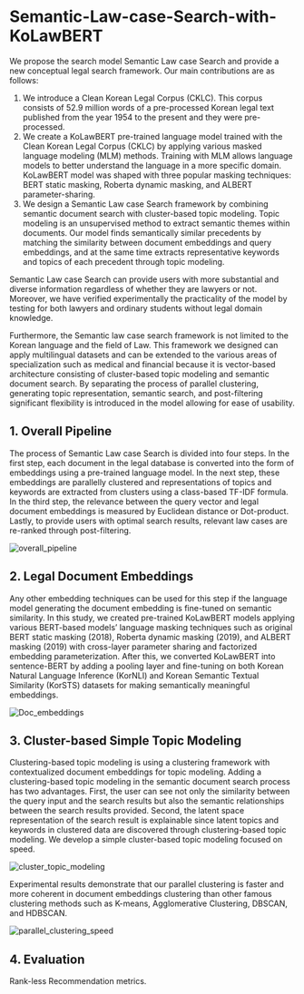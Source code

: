 # Semantic-Law-case-Search-with-KoLawBERT

 We propose the search model Semantic Law case Search and provide a new conceptual legal search framework. Our main contributions are as follows:
 
1. We introduce a Clean Korean Legal Corpus (CKLC). This corpus consists of 52.9 million words of a pre-processed Korean legal text published from the year 1954 to the present and they were pre-processed.
2. We create a KoLawBERT pre-trained language model trained with the Clean  Korean Legal Corpus (CKLC) by applying various masked language modeling (MLM) methods. Training with MLM allows language models to better understand the language in a more specific domain. KoLawBERT model was shaped with three popular masking techniques: BERT static masking, Roberta dynamic masking, and ALBERT parameter-sharing.
3. We design a Semantic Law case Search framework by combining semantic document search with cluster-based topic modeling. Topic modeling is an unsupervised method to extract semantic themes within documents. Our model finds semantically similar precedents by matching the similarity between document embeddings and query embeddings, and at the same time extracts representative keywords and topics of each precedent through topic modeling.

 Semantic Law case Search can provide users with more substantial and diverse information regardless of whether they are lawyers or not. Moreover, we have verified experimentally the practicality of the model by testing for both lawyers and ordinary students without legal domain knowledge.

 Furthermore, the Semantic law case search framework is not limited to the Korean language and the field of Law. This framework we designed can apply multilingual datasets and can be extended to the various areas of specialization such as medical and financial because it is vector-based architecture consisting of cluster-based topic modeling and semantic document search. By separating the process of parallel clustering, generating topic representation,  semantic search, and post-filtering significant flexibility is introduced in the model allowing for ease of usability.
 

 ## 1. Overall Pipeline
 The process of Semantic Law case Search is divided into four steps. In the first step, each document in the legal database is converted into the form of embeddings using a pre-trained language model. In the next step, these embeddings are parallelly clustered and representations of topics and keywords are extracted from clusters using a class-based TF-IDF formula. In the third step, the relevance between the query vector and legal document embeddings is measured by Euclidean distance or Dot-product. Lastly, to provide users with optimal search results, relevant law cases are re-ranked through post-filtering.


![overall_pipeline](https://user-images.githubusercontent.com/105137667/172763770-7bfae9e2-d868-4eb8-a6d0-efcb55fc2c46.jpg)


## 2. Legal Document Embeddings
 Any other embedding techniques can be used for this step if the language model generating the document embedding is fine-tuned on semantic similarity. In this study, we created pre-trained KoLawBERT models applying various BERT-based models’ language masking techniques such as original BERT static masking (2018),  Roberta dynamic masking (2019), and ALBERT masking (2019) with cross-layer parameter sharing and factorized embedding parameterization. After this, we converted KoLawBERT into sentence-BERT by adding a pooling layer and fine-tuning on both Korean Natural Language Inference (KorNLI) and Korean Semantic Textual Similarity (KorSTS) datasets for making semantically meaningful embeddings.
 
 
![Doc_embeddings](https://user-images.githubusercontent.com/105137667/172763860-ca50c83f-a10d-4b58-9f64-2e6c86bcfbdc.jpg)


## 3. Cluster-based Simple Topic Modeling
 Clustering-based topic modeling is using a clustering framework with contextualized document embeddings for topic modeling. Adding a clustering-based topic modeling in the semantic document search process has two advantages. First, the user can see not only the similarity between the query input and the search results but also the semantic relationships between the search results provided. Second, the latent space representation of the search result is explainable since latent topics and keywords in clustered data are discovered through clustering-based topic modeling. We develop a simple cluster-based topic modeling focused on speed.
 
 
![cluster_topic_modeling](https://user-images.githubusercontent.com/105137667/172763898-f5eba72e-a60b-4acb-b9d2-f0f9a6221da8.jpg)
 
 
Experimental results demonstrate that our parallel clustering is faster and more coherent in document embeddings clustering than other famous clustering methods such as K-means, Agglomerative Clustering, DBSCAN, and HDBSCAN.


![parallel_clustering_speed](https://user-images.githubusercontent.com/105137667/172763944-19bf4646-861b-432c-8e71-84dc95bf80a5.jpg)


## 4. Evaluation

Rank-less Recommendation metrics.
